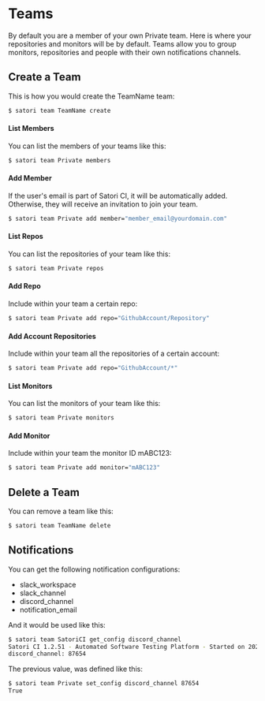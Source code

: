 # Teams

By default you are a member of your own Private team. Here is where your repositories and monitors will be by default. Teams allow you to group monitors, repositories and people with their own notifications channels.

## Create a Team

This is how you would create the TeamName team:

```sh
$ satori team TeamName create
```

#### List Members

You can list the members of your teams like this:

```sh
$ satori team Private members
```

#### Add Member

If the user's email is part of Satori CI, it will be automatically added. Otherwise, they will receive an invitation to join your team.

```sh
$ satori team Private add member="member_email@yourdomain.com"
```

#### List Repos

You can list the repositories of your team like this:

```sh
$ satori team Private repos
```

#### Add Repo

Include within your team a certain repo:

```sh
$ satori team Private add repo="GithubAccount/Repository"
```

#### Add Account Repositories

Include within your team all the repositories of a certain account:

```sh
$ satori team Private add repo="GithubAccount/*"
```

#### List Monitors

You can list the monitors of your team like this:

```sh
$ satori team Private monitors
```

#### Add Monitor

Include within your team the monitor ID mABC123:

```sh
$ satori team Private add monitor="mABC123"
```

## Delete a Team

You can remove a team like this:

```sh
$ satori team TeamName delete
```

## Notifications

You can get the following notification configurations:

- slack_workspace
- slack_channel
- discord_channel
- notification_email

And it would be used like this:

```sh
$ satori team SatoriCI get_config discord_channel
Satori CI 1.2.51 - Automated Software Testing Platform - Started on 2023-07-03 16:50:40
discord_channel: 87654
```

The previous value, was defined like this:

```sh
$ satori team Private set_config discord_channel 87654
True
```
